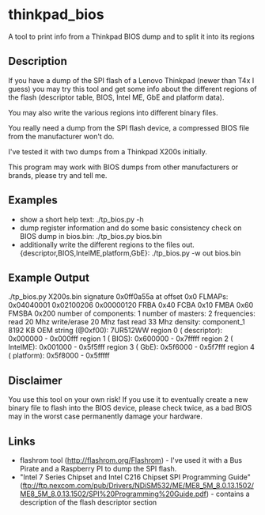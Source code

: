 # thinkpad_bios
A tool to print info from a Thinkpad BIOS dump and to split it into its regions

## Description
If you have a dump of the SPI flash of a Lenovo Thinkpad
(newer than T4x I guess) you may try this tool and get some info about
the different regions of the flash (descriptor table, BIOS, Intel ME,
GbE and platform data).

You may also write the various regions into different binary files.

You really need a dump from the SPI flash device, a compressed BIOS file
from the manufacturer won't do.

I've tested it with two dumps from a Thinkpad X200s initially.

This program may work with BIOS dumps from other manufacturers or brands,
please try and tell me.

## Examples
- show a short help text:
   ./tp_bios.py -h
- dump register information and do some basic consistency check on BIOS dump in bios.bin:
  ./tp_bios.py bios.bin
- additionally write the different regions to the files out.{descriptor,BIOS,IntelME,platform,GbE}:
  ./tp_bios.py -w out bios.bin

## Example Output
   ./tp_bios.py X200s.bin
   signature 0x0ff0a55a at offset 0x0
   FLMAPs: 0x04040001 0x02100206 0x00000120
   FRBA 0x40 FCBA 0x10 FMBA 0x60 FMSBA 0x200
   number of components: 1
   number of masters: 2
   frequencies: read 20 Mhz write/erase 20 Mhz fast read 33 Mhz
   density: component_1 8192 KB
   OEM string (@0xf00): 7UR512WW
   region 0 ( descriptor): 0x000000 - 0x000fff
   region 1 (       BIOS): 0x600000 - 0x7fffff
   region 2 (    IntelME): 0x001000 - 0x5f5fff
   region 3 (        GbE): 0x5f6000 - 0x5f7fff
   region 4 (   platform): 0x5f8000 - 0x5fffff

## Disclaimer

You use this tool on your own risk! If you use it to eventually create a new binary file to flash into the BIOS device,
please check twice, as a bad BIOS may in the worst case permanently damage your hardware.

## Links
* flashrom tool (http://flashrom.org/Flashrom) - I've used it with a Bus Pirate and a Raspberry PI to dump the SPI flash.
* "Intel 7 Series Chipset and Intel C216 Chipset SPI Programming Guide" (ftp://ftp.nexcom.com/pub/Drivers/NDiSM532/ME/ME8_5M_8.0.13.1502/ME8_5M_8.0.13.1502/SPI%20Programming%20Guide.pdf) - contains a description of the flash descriptor section



